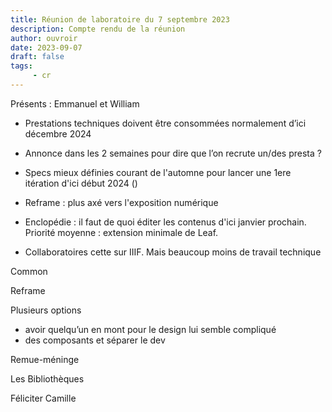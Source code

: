 ```yaml
---
title: Réunion de laboratoire du 7 septembre 2023
description: Compte rendu de la réunion
author: ouvroir
date: 2023-09-07
draft: false
tags:
     - cr
---
```


Présents : Emmanuel et William

- Prestations techniques doivent être consommées normalement d’ici décembre 2024
- Annonce dans les 2 semaines pour dire que l’on recrute un/des presta ?

- Specs mieux définies courant de l'automne pour lancer une 1ere itération d'ici début 2024 ()

- Reframe : plus axé vers l'exposition numérique

- Enclopédie : il faut de quoi éditer les contenus d'ici janvier prochain. Priorité moyenne : extension minimale de Leaf. 
- Collaboratoires cette sur IIIF. Mais beaucoup moins de travail technique


Common

Reframe

Plusieurs options
- avoir quelqu’un en mont pour le design lui semble compliqué
- des composants et séparer le dev

Remue-méninge


Les Bibliothèques

Féliciter Camille 
